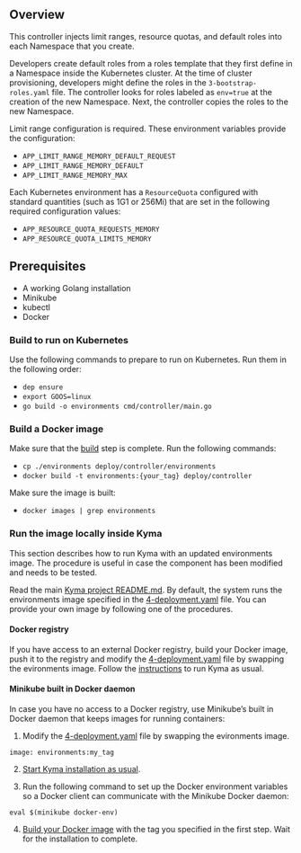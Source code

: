 ## Overview

This controller injects limit ranges, resource quotas, and default roles into each Namespace that you create.

Developers create default roles from a roles template that they first define in a Namespace inside the Kubernetes cluster.
At the time of cluster provisioning, developers might define the roles in the `3-bootstrap-roles.yaml` file. The controller looks for roles labeled as `env=true` at the creation of the new Namespace. Next, the controller copies the roles to the new Namespace.

Limit range configuration is required. These environment variables provide the configuration:
* `APP_LIMIT_RANGE_MEMORY_DEFAULT_REQUEST`
* `APP_LIMIT_RANGE_MEMORY_DEFAULT`
* `APP_LIMIT_RANGE_MEMORY_MAX`

Each Kubernetes environment has a `ResourceQuota` configured with standard quantities (such as 1G1 or 256Mi) that are set in the following required configuration values:
* `APP_RESOURCE_QUOTA_REQUESTS_MEMORY`
* `APP_RESOURCE_QUOTA_LIMITS_MEMORY`

## Prerequisites

 - A working Golang installation
 - Minikube
 - kubectl
 - Docker

### Build to run on Kubernetes

Use the following commands to prepare to run on Kubernetes. Run them in the following order:

 - `dep ensure`
 - `export GOOS=linux`
 - `go build -o environments cmd/controller/main.go`

### Build a Docker image

Make sure that the [build](#build-to-run-on-kubernetes) step is complete. Run the following commands:

- `cp ./environments deploy/controller/environments`
- `docker build -t environments:{your_tag} deploy/controller`

Make sure the image is built:

- `docker images | grep environments`

### Run the image locally inside Kyma

This section describes how to run Kyma with an updated environments image. The procedure is useful in case the component has been modified and needs to be tested.

Read the main [Kyma project README.md](../../README.md). By default, the system runs the environments image specified in the [4-deployment.yaml](../../resources/core/charts/environments/templates/4-deployment.yaml) file. You can provide your own image by following one of the procedures.

#### Docker registry

If you have access to an external Docker registry, build your Docker image, push it to the registry and modify the [4-deployment.yaml](../../resources/core/charts/environments/templates/4-deployment.yaml) file by swapping the evironments image. Follow the [instructions](../../docs/kyma/docs/031-gs-local-installation.md) to run Kyma as usual.

#### Minikube built in Docker daemon

In case you have no access to a Docker registry, use Minikube’s built in Docker daemon that keeps images for running containers:

1. Modify the [4-deployment.yaml](../../resources/core/charts/environments/templates/4-deployment.yaml) file by swapping the evironments image.
```
image: environments:my_tag
```

2. [Start Kyma installation as usual](../../docs/kyma/docs/031-gs-local-installation.md).

3. Run the following command to set up the Docker environment variables so a Docker client can communicate with the Minikube Docker daemon:
```
eval $(minikube docker-env)
```

4. [Build your Docker image](#build-a-docker-image) with the tag you specified in the first step. Wait for the installation to complete.

